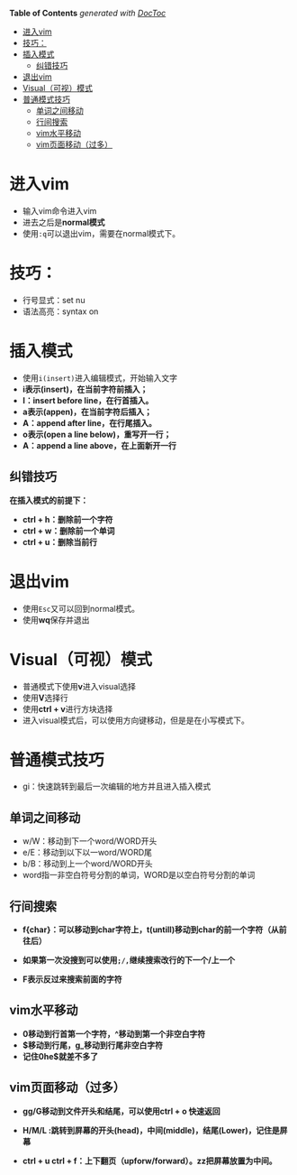 <!-- START doctoc generated TOC please keep comment here to allow auto update -->
<!-- DON'T EDIT THIS SECTION, INSTEAD RE-RUN doctoc TO UPDATE -->
**Table of Contents**  *generated with [DocToc](https://github.com/thlorenz/doctoc)*

- [进入vim](#%E8%BF%9B%E5%85%A5vim)
- [技巧：](#%E6%8A%80%E5%B7%A7)
- [插入模式](#%E6%8F%92%E5%85%A5%E6%A8%A1%E5%BC%8F)
  - [纠错技巧](#%E7%BA%A0%E9%94%99%E6%8A%80%E5%B7%A7)
- [退出vim](#%E9%80%80%E5%87%BAvim)
- [Visual（可视）模式](#visual%E5%8F%AF%E8%A7%86%E6%A8%A1%E5%BC%8F)
- [普通模式技巧](#%E6%99%AE%E9%80%9A%E6%A8%A1%E5%BC%8F%E6%8A%80%E5%B7%A7)
  - [单词之间移动](#%E5%8D%95%E8%AF%8D%E4%B9%8B%E9%97%B4%E7%A7%BB%E5%8A%A8)
  - [行间搜索](#%E8%A1%8C%E9%97%B4%E6%90%9C%E7%B4%A2)
  - [vim水平移动](#vim%E6%B0%B4%E5%B9%B3%E7%A7%BB%E5%8A%A8)
  - [vim页面移动（过多）](#vim%E9%A1%B5%E9%9D%A2%E7%A7%BB%E5%8A%A8%E8%BF%87%E5%A4%9A)

<!-- END doctoc generated TOC please keep comment here to allow auto update -->

# 进入vim

+ 输入vim命令进入vim
+ 进去之后是**normal模式**
+ 使用`:q`可以退出vim，需要在normal模式下。



# 技巧：

+ 行号显式：set nu
+ 语法高亮：syntax on

# 插入模式

+ 使用`i(insert)`进入编辑模式，开始输入文字
+ **i表示(insert)，在当前字符前插入；**
+ **I：insert before line，在行首插入。**
+ **a表示(appen)，在当前字符后插入；**
+ **A：append after line，在行尾插入。**
+ **o表示(open a line below)，重写开一行；**
+ **A：append a line above，在上面新开一行**



## 纠错技巧

**在插入模式的前提下：**

+ **ctrl + h：删除前一个字符**
+ **ctrl + w：删除前一个单词**
+ **ctrl + u：删除当前行**



# 退出vim

+ 使用`Esc`又可以回到normal模式。
+ 使用**wq**保存并退出



# Visual（可视）模式

+ 普通模式下使用**v**进入visual选择
+ 使用**V**选择行
+ 使用**ctrl + v**进行方块选择
+ 进入visual模式后，可以使用方向键移动，但是是在小写模式下。



# 普通模式技巧

+ gi：快速跳转到最后一次编辑的地方并且进入插入模式

## 单词之间移动

+ w/W：移动到下一个word/WORD开头
+ e/E：移动到以下以一word/WORD尾
+ b/B：移动到上一个word/WORD开头
+ word指一非空白符号分割的单词，WORD是以空白符号分割的单词



## 行间搜索

+ **f{char}：可以移动到char字符上，t(untill)移动到char的前一个字符（从前往后）**
+ **如果第一次没搜到可以使用`;/,`继续搜索改行的下一个/上一个**

+ **F表示反过来搜索前面的字符**



## vim水平移动

+ **0移动到行首第一个字符，^移动到第一个非空白字符**
+ **$移动到行尾，g_移动到行尾非空白字符**
+ **记住0he$就差不多了**



## vim页面移动（过多）

+ **gg/G移动到文件开头和结尾，可以使用ctrl  + o 快速返回**

+ **H/M/L :跳转到屏幕的开头(head)，中间(middle)，结尾(Lower)，记住是屏幕**

+ **ctrl + u  ctrl + f：上下翻页（upforw/forward）。zz把屏幕放置为中间。**